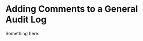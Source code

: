 [title]: # (Adding Comments to a General Audit Log)
[tags]: # (XXX)
[priority]: # (6093)
# Adding Comments to a General Audit Log
Something here.
